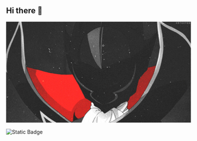 ## Hi there 👋

<img src="https://github.com/gopkaloid/gopkaloid/blob/main/07B48CB0A5F64E06328B86E9DE8B98FF4BAB3056.gif" alt="The Unlimited" width="600">

![Static Badge](https://img.shields.io/badge/py-python-black?style=plastic&logo=python)
